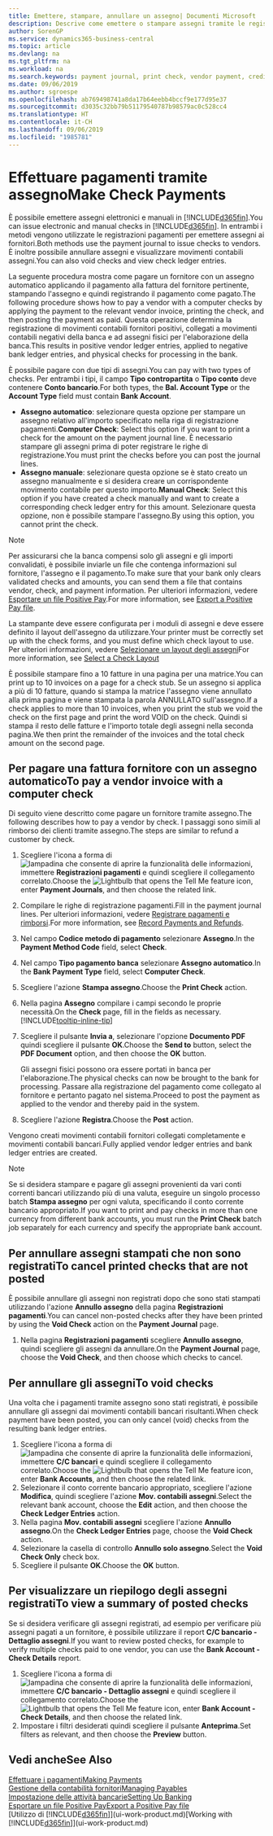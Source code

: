 ```yaml
---
title: Emettere, stampare, annullare un assegno| Documenti Microsoft
description: Descrive come emettere o stampare assegni tramite le registrazioni dei pagamenti e annullare movimenti contabili degli assegni in Business Central.
author: SorenGP
ms.service: dynamics365-business-central
ms.topic: article
ms.devlang: na
ms.tgt_pltfrm: na
ms.workload: na
ms.search.keywords: payment journal, print check, vendor payment, creditor, debt, balance due, AP
ms.date: 09/06/2019
ms.author: sgroespe
ms.openlocfilehash: ab769498741a8da17b64eebb4bccf9e177d95e37
ms.sourcegitcommit: d3035c32bb79b51179540787b98579ac0c528cc4
ms.translationtype: HT
ms.contentlocale: it-CH
ms.lasthandoff: 09/06/2019
ms.locfileid: "1985781"
---
```

# <a name="make-check-payments"></a><span data-ttu-id="0bb63-103">Effettuare pagamenti tramite assegno</span><span class="sxs-lookup"><span data-stu-id="0bb63-103">Make Check Payments</span></span>
<span data-ttu-id="0bb63-104">È possibile emettere assegni elettronici e manuali in [!INCLUDE[d365fin](includes/d365fin_md.md)].</span><span class="sxs-lookup"><span data-stu-id="0bb63-104">You can issue electronic and manual checks in [!INCLUDE[d365fin](includes/d365fin_md.md)].</span></span> <span data-ttu-id="0bb63-105">In entrambi i metodi vengono utilizzate le registrazioni pagamenti per emettere assegni ai fornitori.</span><span class="sxs-lookup"><span data-stu-id="0bb63-105">Both methods use the payment journal to issue checks to vendors.</span></span> <span data-ttu-id="0bb63-106">È inoltre possibile annullare assegni e visualizzare movimenti contabili assegni.</span><span class="sxs-lookup"><span data-stu-id="0bb63-106">You can also void checks and view check ledger entries.</span></span>

<span data-ttu-id="0bb63-107">La seguente procedura mostra come pagare un fornitore con un assegno automatico applicando il pagamento alla fattura del fornitore pertinente, stampando l'assegno e quindi registrando il pagamento come pagato.</span><span class="sxs-lookup"><span data-stu-id="0bb63-107">The following procedure shows how to pay a vendor with a computer checks by applying the payment to the relevant vendor invoice, printing the check, and then posting the payment as paid.</span></span> <span data-ttu-id="0bb63-108">Questa operazione determina la registrazione di movimenti contabili fornitori positivi, collegati a movimenti contabili negativi della banca e ad assegni fisici per l'elaborazione della banca.</span><span class="sxs-lookup"><span data-stu-id="0bb63-108">This results in positive vendor ledger entries, applied to negative bank ledger entries, and physical checks for processing in the bank.</span></span>

<span data-ttu-id="0bb63-109">È possibile pagare con due tipi di assegni.</span><span class="sxs-lookup"><span data-stu-id="0bb63-109">You can pay with two types of checks.</span></span> <span data-ttu-id="0bb63-110">Per entrambi i tipi, il campo **Tipo contropartita** o **Tipo conto** deve contenere **Conto bancario**.</span><span class="sxs-lookup"><span data-stu-id="0bb63-110">For both types, the **Bal. Account Type** or the **Account Type** field must contain **Bank Account**.</span></span>

- <span data-ttu-id="0bb63-111">**Assegno automatico**: selezionare questa opzione per stampare un assegno relativo all'importo specificato nella riga di registrazione pagamenti.</span><span class="sxs-lookup"><span data-stu-id="0bb63-111">**Computer Check**: Select this option if you want to print a check for the amount on the payment journal line.</span></span> <span data-ttu-id="0bb63-112">È necessario stampare gli assegni prima di poter registrare le righe di registrazione.</span><span class="sxs-lookup"><span data-stu-id="0bb63-112">You must print the checks before you can post the journal lines.</span></span>
- <span data-ttu-id="0bb63-113">**Assegno manuale**: selezionare questa opzione se è stato creato un assegno manualmente e si desidera creare un corrispondente movimento contabile per questo importo.</span><span class="sxs-lookup"><span data-stu-id="0bb63-113">**Manual Check**: Select this option if you have created a check manually and want to create a corresponding check ledger entry for this amount.</span></span> <span data-ttu-id="0bb63-114">Selezionare questa opzione, non è possibile stampare l'assegno.</span><span class="sxs-lookup"><span data-stu-id="0bb63-114">By using this option, you cannot print the check.</span></span>

> [!NOTE]  
> <span data-ttu-id="0bb63-115">Per assicurarsi che la banca compensi solo gli assegni e gli importi convalidati, è possibile inviarle un file che contenga informazioni sul fornitore, l'assegno e il pagamento.</span><span class="sxs-lookup"><span data-stu-id="0bb63-115">To make sure that your bank only clears validated checks and amounts, you can send them a file that contains vendor, check, and payment information.</span></span> <span data-ttu-id="0bb63-116">Per ulteriori informazioni, vedere [Esportare un file Positive Pay](finance-how-positive-pay.md).</span><span class="sxs-lookup"><span data-stu-id="0bb63-116">For more information, see [Export a Positive Pay file](finance-how-positive-pay.md).</span></span>

<span data-ttu-id="0bb63-117">La stampante deve essere configurata per i moduli di assegni e deve essere definito il layout dell'assegno da utilizzare.</span><span class="sxs-lookup"><span data-stu-id="0bb63-117">Your printer must be correctly set up with the check forms, and you must define which check layout to use.</span></span> <span data-ttu-id="0bb63-118">Per ulteriori informazioni, vedere [Selezionare un layout degli assegni](finance-how-define-check-layouts.md)</span><span class="sxs-lookup"><span data-stu-id="0bb63-118">For more information, see [Select a Check Layout](finance-how-define-check-layouts.md)</span></span>

<span data-ttu-id="0bb63-119">È possibile stampare fino a 10 fatture in una pagina per una matrice.</span><span class="sxs-lookup"><span data-stu-id="0bb63-119">You can print up to 10 invoices on a page for a check stub.</span></span> <span data-ttu-id="0bb63-120">Se un assegno si applica a più di 10 fatture, quando si stampa la matrice l'assegno viene annullato alla prima pagina e viene stampata la parola ANNULLATO sull'assegno.</span><span class="sxs-lookup"><span data-stu-id="0bb63-120">If a check applies to more than 10 invoices, when you print the stub we void the check on the first page and print the word VOID on the check.</span></span> <span data-ttu-id="0bb63-121">Quindi si stampa il resto delle fatture e l'importo totale degli assegni nella seconda pagina.</span><span class="sxs-lookup"><span data-stu-id="0bb63-121">We then print the remainder of the invoices and the total check amount on the second page.</span></span>

## <a name="to-pay-a-vendor-invoice-with-a-computer-check"></a><span data-ttu-id="0bb63-122">Per pagare una fattura fornitore con un assegno automatico</span><span class="sxs-lookup"><span data-stu-id="0bb63-122">To pay a vendor invoice with a computer check</span></span>
<span data-ttu-id="0bb63-123">Di seguito viene descritto come pagare un fornitore tramite assegno.</span><span class="sxs-lookup"><span data-stu-id="0bb63-123">The following describes how to pay a vendor by check.</span></span> <span data-ttu-id="0bb63-124">I passaggi sono simili al rimborso dei clienti tramite assegno.</span><span class="sxs-lookup"><span data-stu-id="0bb63-124">The steps are similar to refund a customer by check.</span></span>

1. <span data-ttu-id="0bb63-125">Scegliere l'icona a forma di ![lampadina che consente di aprire la funzionalità delle informazioni](media/ui-search/search_small.png "Informazioni sull'operazione che si desidera eseguire"), immettere **Registrazioni pagamenti** e quindi scegliere il collegamento correlato.</span><span class="sxs-lookup"><span data-stu-id="0bb63-125">Choose the ![Lightbulb that opens the Tell Me feature](media/ui-search/search_small.png "Tell me what you want to do") icon, enter **Payment Journals**, and then choose the related link.</span></span>
2. <span data-ttu-id="0bb63-126">Compilare le righe di registrazione pagamenti.</span><span class="sxs-lookup"><span data-stu-id="0bb63-126">Fill in the payment journal lines.</span></span> <span data-ttu-id="0bb63-127">Per ulteriori informazioni, vedere [Registrare pagamenti e rimborsi](payables-how-post-payments-refunds.md).</span><span class="sxs-lookup"><span data-stu-id="0bb63-127">For more information, see [Record Payments and Refunds](payables-how-post-payments-refunds.md).</span></span>
3. <span data-ttu-id="0bb63-128">Nel campo **Codice metodo di pagamento** selezionare **Assegno**.</span><span class="sxs-lookup"><span data-stu-id="0bb63-128">In the **Payment Method Code** field, select **Check**.</span></span>
4. <span data-ttu-id="0bb63-129">Nel campo **Tipo pagamento banca** selezionare **Assegno automatico**.</span><span class="sxs-lookup"><span data-stu-id="0bb63-129">In the **Bank Payment Type** field, select **Computer Check**.</span></span>
5. <span data-ttu-id="0bb63-130">Scegliere l'azione **Stampa assegno**.</span><span class="sxs-lookup"><span data-stu-id="0bb63-130">Choose the **Print Check** action.</span></span>
6. <span data-ttu-id="0bb63-131">Nella pagina **Assegno** compilare i campi secondo le proprie necessità.</span><span class="sxs-lookup"><span data-stu-id="0bb63-131">On the **Check** page, fill in the fields as necessary.</span></span> [!INCLUDE[tooltip-inline-tip](includes/tooltip-inline-tip_md.md)]
7. <span data-ttu-id="0bb63-132">Scegliere il pulsante **Invia a**, selezionare l'opzione **Documento PDF** quindi scegliere il pulsante **OK**.</span><span class="sxs-lookup"><span data-stu-id="0bb63-132">Choose the **Send to** button, select the **PDF Document** option, and then choose the **OK** button.</span></span>

    <span data-ttu-id="0bb63-133">Gli assegni fisici possono ora essere portati in banca per l'elaborazione.</span><span class="sxs-lookup"><span data-stu-id="0bb63-133">The physical checks can now be brought to the bank for processing.</span></span> <span data-ttu-id="0bb63-134">Passare alla registrazione del pagamento come collegato al fornitore e pertanto pagato nel sistema.</span><span class="sxs-lookup"><span data-stu-id="0bb63-134">Proceed to post the payment as applied to the vendor and thereby paid in the system.</span></span>
8. <span data-ttu-id="0bb63-135">Scegliere l'azione **Registra**.</span><span class="sxs-lookup"><span data-stu-id="0bb63-135">Choose the **Post** action.</span></span>

<span data-ttu-id="0bb63-136">Vengono creati movimenti contabili fornitori collegati completamente e movimenti contabili bancari.</span><span class="sxs-lookup"><span data-stu-id="0bb63-136">Fully applied vendor ledger entries and bank ledger entries are created.</span></span>

> [!NOTE]  
> <span data-ttu-id="0bb63-137">Se si desidera stampare e pagare gli assegni provenienti da vari conti correnti bancari utilizzando più di una valuta, eseguire un singolo processo batch **Stampa assegno** per ogni valuta, specificando il conto corrente bancario appropriato.</span><span class="sxs-lookup"><span data-stu-id="0bb63-137">If you want to print and pay checks in more than one currency from different bank accounts, you must run the **Print Check** batch job separately for each currency and specify the appropriate bank account.</span></span>

## <a name="to-cancel-printed-checks-that-are-not-posted"></a><span data-ttu-id="0bb63-138">Per annullare assegni stampati che non sono registrati</span><span class="sxs-lookup"><span data-stu-id="0bb63-138">To cancel printed checks that are not posted</span></span>
<span data-ttu-id="0bb63-139">È possibile annullare gli assegni non registrati dopo che sono stati stampati utilizzando l'azione **Annullo assegno** della pagina **Registrazioni pagamenti**.</span><span class="sxs-lookup"><span data-stu-id="0bb63-139">You can cancel non-posted checks after they have been printed by using the **Void Check** action on the **Payment Journal** page.</span></span>

1. <span data-ttu-id="0bb63-140">Nella pagina **Registrazioni pagamenti** scegliere **Annullo assegno**, quindi scegliere gli assegni da annullare.</span><span class="sxs-lookup"><span data-stu-id="0bb63-140">On the **Payment Journal** page, choose the **Void Check**, and then choose which checks to cancel.</span></span>

## <a name="to-void-checks"></a><span data-ttu-id="0bb63-141">Per annullare gli assegni</span><span class="sxs-lookup"><span data-stu-id="0bb63-141">To void checks</span></span>
<span data-ttu-id="0bb63-142">Una volta che i pagamenti tramite assegno sono stati registrati, è possibile annullare gli assegni dai movimenti contabili bancari risultanti.</span><span class="sxs-lookup"><span data-stu-id="0bb63-142">When check payment have been posted, you can only cancel (void) checks from the resulting bank ledger entries.</span></span>

1. <span data-ttu-id="0bb63-143">Scegliere l'icona a forma di ![lampadina che consente di aprire la funzionalità delle informazioni](media/ui-search/search_small.png "Informazioni sull'operazione che si desidera eseguire"), immettere **C/C bancari** e quindi scegliere il collegamento correlato.</span><span class="sxs-lookup"><span data-stu-id="0bb63-143">Choose the ![Lightbulb that opens the Tell Me feature](media/ui-search/search_small.png "Tell me what you want to do") icon, enter **Bank Accounts**, and then choose the related link.</span></span>
2. <span data-ttu-id="0bb63-144">Selezionare il conto corrente bancario appropriato, scegliere l'azione **Modifica**, quindi scegliere l'azione **Mov. contabili assegni**.</span><span class="sxs-lookup"><span data-stu-id="0bb63-144">Select the relevant bank account, choose the **Edit** action, and then choose the **Check Ledger Entries** action.</span></span>
3. <span data-ttu-id="0bb63-145">Nella pagina **Mov. contabili assegni** scegliere l'azione **Annullo assegno**.</span><span class="sxs-lookup"><span data-stu-id="0bb63-145">On the **Check Ledger Entries** page, choose the **Void Check** action.</span></span>
4. <span data-ttu-id="0bb63-146">Selezionare la casella di controllo **Annullo solo assegno**.</span><span class="sxs-lookup"><span data-stu-id="0bb63-146">Select the **Void Check Only** check box.</span></span>
5. <span data-ttu-id="0bb63-147">Scegliere il pulsante **OK**.</span><span class="sxs-lookup"><span data-stu-id="0bb63-147">Choose the **OK** button.</span></span>

## <a name="to-view-a-summary-of-posted-checks"></a><span data-ttu-id="0bb63-148">Per visualizzare un riepilogo degli assegni registrati</span><span class="sxs-lookup"><span data-stu-id="0bb63-148">To view a summary of posted checks</span></span>
<span data-ttu-id="0bb63-149">Se si desidera verificare gli assegni registrati, ad esempio per verificare più assegni pagati a un fornitore, è possibile utilizzare il report **C/C bancario - Dettaglio assegni**.</span><span class="sxs-lookup"><span data-stu-id="0bb63-149">If you want to review posted checks, for example to verify multiple checks paid to one vendor, you can use the **Bank Account - Check Details** report.</span></span>
1. <span data-ttu-id="0bb63-150">Scegliere l'icona a forma di ![lampadina che consente di aprire la funzionalità delle informazioni](media/ui-search/search_small.png "Informazioni sull'operazione che si desidera eseguire"), immettere **C/C bancario - Dettaglio assegni** e quindi scegliere il collegamento correlato.</span><span class="sxs-lookup"><span data-stu-id="0bb63-150">Choose the ![Lightbulb that opens the Tell Me feature](media/ui-search/search_small.png "Tell me what you want to do") icon, enter **Bank Account - Check Details**, and then choose the related link.</span></span>
2. <span data-ttu-id="0bb63-151">Impostare i filtri desiderati quindi scegliere il pulsante **Anteprima**.</span><span class="sxs-lookup"><span data-stu-id="0bb63-151">Set filters as relevant, and then choose the **Preview** button.</span></span>

## <a name="see-also"></a><span data-ttu-id="0bb63-152">Vedi anche</span><span class="sxs-lookup"><span data-stu-id="0bb63-152">See Also</span></span>
[<span data-ttu-id="0bb63-153">Effettuare i pagamenti</span><span class="sxs-lookup"><span data-stu-id="0bb63-153">Making Payments</span></span>](payables-make-payments.md)  
[<span data-ttu-id="0bb63-154">Gestione della contabilità fornitori</span><span class="sxs-lookup"><span data-stu-id="0bb63-154">Managing Payables</span></span>](payables-manage-payables.md)  
[<span data-ttu-id="0bb63-155">Impostazione delle attività bancarie</span><span class="sxs-lookup"><span data-stu-id="0bb63-155">Setting Up Banking</span></span>](bank-setup-banking.md)  
[<span data-ttu-id="0bb63-156">Esportare un file Positive Pay</span><span class="sxs-lookup"><span data-stu-id="0bb63-156">Export a Positive Pay file</span></span>](finance-how-positive-pay.md)  
<span data-ttu-id="0bb63-157">[Utilizzo di [!INCLUDE[d365fin](includes/d365fin_md.md)]](ui-work-product.md)</span><span class="sxs-lookup"><span data-stu-id="0bb63-157">[Working with [!INCLUDE[d365fin](includes/d365fin_md.md)]](ui-work-product.md)</span></span>  
